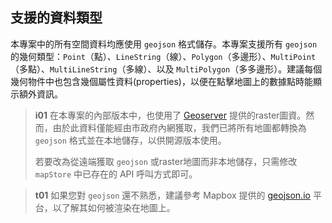 ## 支援的資料類型
本專案中的所有空間資料均應使用 `geojson` 格式儲存。本專案支援所有 `geojson` 的幾何類型：`Point`（點）、`LineString`（線）、`Polygon`（多邊形）、`MultiPoint`（多點）、`MultiLineString`（多線）、以及 `MultiPolygon`（多多邊形）。建議每個幾何物件中也包含幾個屬性資料(properties)，以便在點擊地圖上的數據點時能顯示額外資訊。

>**i01**
>在本專案的內部版本中，也使用了 [Geoserver](https://geoserver.org/) 提供的raster圖資。然而，由於此資料僅能經由市政府內網獲取，我們已將所有地圖都轉換為 `geojson` 格式並在本地儲存，以供開源版本使用。
>
>若要改為從遠端獲取 `geojson` 或raster地圖而非本地儲存，只需修改 `mapStore` 中已存在的 API 呼叫方式即可。

>**t01**
>如果您對 `geojson` 還不熟悉，建議參考 Mapbox 提供的 [geojson.io](https://geojson.io/) 平台，以了解其如何被渲染在地圖上。
